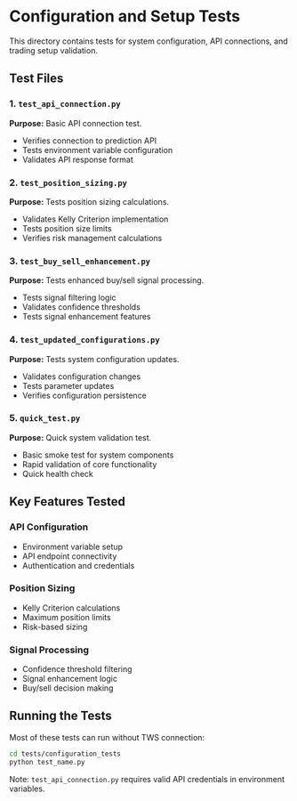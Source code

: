 # Configuration and Setup Tests

This directory contains tests for system configuration, API connections, and trading setup validation.

## Test Files

### 1. `test_api_connection.py`
**Purpose:** Basic API connection test.
- Verifies connection to prediction API
- Tests environment variable configuration
- Validates API response format

### 2. `test_position_sizing.py`
**Purpose:** Tests position sizing calculations.
- Validates Kelly Criterion implementation
- Tests position size limits
- Verifies risk management calculations

### 3. `test_buy_sell_enhancement.py`
**Purpose:** Tests enhanced buy/sell signal processing.
- Tests signal filtering logic
- Validates confidence thresholds
- Tests signal enhancement features

### 4. `test_updated_configurations.py`
**Purpose:** Tests system configuration updates.
- Validates configuration changes
- Tests parameter updates
- Verifies configuration persistence

### 5. `quick_test.py`
**Purpose:** Quick system validation test.
- Basic smoke test for system components
- Rapid validation of core functionality
- Quick health check

## Key Features Tested

### API Configuration
- Environment variable setup
- API endpoint connectivity
- Authentication and credentials

### Position Sizing
- Kelly Criterion calculations
- Maximum position limits
- Risk-based sizing

### Signal Processing
- Confidence threshold filtering
- Signal enhancement logic
- Buy/sell decision making

## Running the Tests

Most of these tests can run without TWS connection:

```bash
cd tests/configuration_tests
python test_name.py
```

Note: `test_api_connection.py` requires valid API credentials in environment variables. 